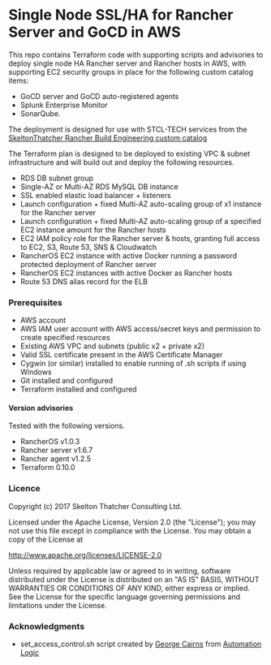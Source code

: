 # Single Node SSL/HA for Rancher Server and GoCD in AWS

This repo contains Terraform code with supporting scripts and advisories to deploy single node HA Rancher server and Rancher hosts in AWS, with supporting EC2 security groups in place for the following custom catalog items:

* GoCD server and GoCD auto-registered agents
* Splunk Enterprise Monitor
* SonarQube.

The deployment is designed for use with STCL-TECH services from the [SkeltonThatcher Rancher Build Engineering custom catalog ](https://github.com/SkeltonThatcher/rancher-buildeng-catalog)

The Terraform plan is designed to be deployed to existing VPC & subnet infrastructure and will build out and deploy the following resources.

* RDS DB subnet group
* Single-AZ or Multi-AZ RDS MySQL DB instance
* SSL enabled elastic load balancer + listeners
* Launch configuration + fixed Multi-AZ auto-scaling group of x1 instance for the Rancher server
* Launch configuration + fixed Multi-AZ auto-scaling group of a specified EC2 instance amount for the Rancher hosts
* EC2 IAM policy role for the Rancher server & hosts, granting full access to EC2, S3, Route 53, SNS & Cloudwatch
* RancherOS EC2 instance with active Docker running a password protected deployment of Rancher server
* RancherOS EC2 instances with active Docker as Rancher hosts
* Route 53 DNS alias record for the ELB

### Prerequisites

* AWS account
* AWS IAM user account with AWS access/secret keys and permission to create specified resources
* Existing AWS VPC and subnets (public x2 + private x2)
* Valid SSL certificate present in the AWS Certificate Manager
* Cygwin (or similar) installed to enable running of .sh scripts if using Windows
* Git installed and configured
* Terraform installed and configured

#### Version advisories
Tested with the following versions.

* RancherOS v1.0.3
* Rancher server v1.6.7
* Rancher agent v1.2.5
* Terraform 0.10.0

### Licence

Copyright (c) 2017 Skelton Thatcher Consulting Ltd.

Licensed under the Apache License, Version 2.0 (the "License"); you may not use this file except in compliance with the License. You may obtain a copy of the License at

http://www.apache.org/licenses/LICENSE-2.0

Unless required by applicable law or agreed to in writing, software distributed under the License is distributed on an "AS IS" BASIS, WITHOUT WARRANTIES OR CONDITIONS OF ANY KIND, either express or implied. See the License for the specific language governing permissions and limitations under the License.

### Acknowledgments

* set_access_control.sh script created by [George Cairns](https://www.linkedin.com/in/george-cairns-9624b621/) from [Automation Logic](http://www.automationlogic.com/)

